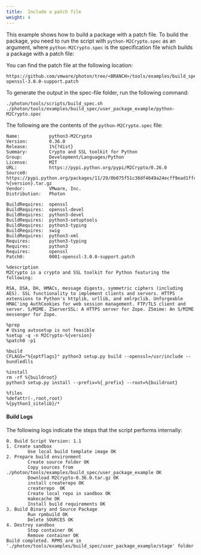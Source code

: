 ```yaml
---
title:  Include a patch file
weight: 4
---
```


This example shows how to build a package with a patch file. To build the package, you need to run the script with `python-M2Crypto.spec` as  an argument, where `python-M2Crypto.spec` is the specification file which builds a package with a patch file:

You can find the patch file at the following location: 

```
https://github.com/vmware/photon/tree/<BRANCH>/tools/examples/build_spec/user_package_example/0001-openssl-3.0.0-support.patch
```

To generate the output in the spec-file folder, run the following command:

```
./photon/tools/scripts/build_spec.sh ./photon/tools/examples/build_spec/user_package_example/python-M2Crypto.spec
```


The following are the contents of the `python-M2Crypto.spec` file:

```
Name:           python3-M2Crypto
Version:        0.36.0
Release:        1%{?dist}
Summary:        Crypto and SSL toolkit for Python
Group:          Development/Languages/Python
License:        MIT
URL:            https://pypi.python.org/pypi/M2Crypto/0.26.0
Source0:        https://pypi.python.org/packages/11/29/0b075f51c38df4649a24ecff9ead1ffc57b164710821048e3d997f1363b9/M2Crypto-%{version}.tar.gz
Vendor:         VMware, Inc.
Distribution:   Photon

BuildRequires:  openssl
BuildRequires:  openssl-devel
BuildRequires:  python3-devel
BuildRequires:  python3-setuptools
BuildRequires:  python3-typing
BuildRequires:  swig
BuildRequires:  python3-xml
Requires:       python3-typing
Requires:       python3
Requires:       openssl
Patch0:         0001-openssl-3.0.0-support.patch

%description
M2Crypto is a crypto and SSL toolkit for Python featuring the following:

RSA, DSA, DH, HMACs, message digests, symmetric ciphers (including
AES). SSL functionality to implement clients and servers. HTTPS
extensions to Python's httplib, urllib, and xmlrpclib. Unforgeable
HMAC'ing AuthCookies for web session management. FTP/TLS client and
server. S/MIME. ZServerSSL: A HTTPS server for Zope. ZSmime: An S/MIME
messenger for Zope.

%prep
# Using autosetup is not feasible
%setup -q -n M2Crypto-%{version}
%patch0 -p1

%build
CFLAGS="%{optflags}" python3 setup.py build --openssl=/usr/include --bundledlls

%install
rm -rf %{buildroot}
python3 setup.py install --prefix=%{_prefix} --root=%{buildroot}

%files
%defattr(-,root,root)
%{python3_sitelib}/*
```


#### Build Logs

The following logs indicate the steps that the script performs internally:

```
0. Build Script Version: 1.1
1. Create sandbox
        Use local build template image OK
2. Prepare build environment
        Create source folder OK
        Copy sources from ./photon/tools/examples/build_spec/user_package_example OK
        Download M2Crypto-0.36.0.tar.gz OK
        install createrepo OK
        createrepo  OK
        Create local repo in sandbox OK
        makecache OK
        Install build requirements OK
3. Build Binary and Source Package
        Run rpmbuild OK
        Delete SOURCES OK
4. Destroy sandbox
        Stop container OK
        Remove container OK
Build completed. RPMS are in './photon/tools/examples/build_spec/user_package_example/stage' folder
```
